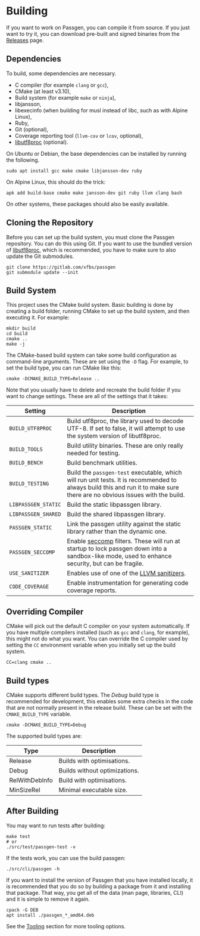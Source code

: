 # Building

If you want to work on Passgen, you can compile it from source. If you just want to 
try it, you can download pre-built and signed binaries from the [Releases](releases.md) page.

## Dependencies

To build, some dependencies are necessary.

- C compiler (for example `clang` or `gcc`),
- CMake (at least v3.10),
- Build system (for example `make` or `ninja`),
- libjansson,
- libexecinfo (when building for musl instead of libc, such as with Alpine Linux),
- Ruby,
- Git (optional),
- Coverage reporting tool (`llvm-cov` or `lcov`, optional),
- [libutf8proc][utf8proc] (optional).

On Ubuntu or Debian, the base dependencies can be installed by running the following.

    sudo apt install gcc make cmake libjansson-dev ruby

On Alpine Linux, this should do the trick:

    apk add build-base cmake make jansson-dev git ruby llvm clang bash

On other systems, these packages should also be easily available.

## Cloning the Repository

Before you can set up the build system, you must clone the Passgen repository.
You can do this using Git. If you want to use the bundled version of [libutf8proc][utf8proc],
which is recommended, you have to make sure to also update the Git submodules.

    git clone https://gitlab.com/xfbs/passgen
    git submodule update --init

[utf8proc]: https://juliastrings.github.io/utf8proc/

## Build System

This project uses the CMake build system. Basic building is done by creating a build folder, running CMake to set up the build system, and then executing it. For example:

    mkdir build
    cd build
    cmake ..
    make -j

The CMake-based build system can take some build configuration as command-line arguments. These are set using the `-D` flag. For example, to set the build type, you can run CMake like this:

    cmake -DCMAKE_BUILD_TYPE=Release ..

Note that you usually have to delete and recreate the build folder if you want to change settings. These are all of the settings that it takes:

| Setting | Description |
| --- | --- |
| `BUILD_UTF8PROC` | Build utf8proc, the library used to decode UTF-8. If set to false, it will attempt to use the system version of libutf8proc. |
| `BUILD_TOOLS` | Build utility binaries. These are only really needed for testing. |
| `BUILD_BENCH` | Build benchmark utilities. |
| `BUILD_TESTING` | Build the `passgen-test` executable, which will run unit tests. It is recommended to always build this and run it to make sure there are no obvious issues with the build. |
| `LIBPASSGEN_STATIC` | Build the static libpassgen library. |
| `LIBPASSGEN_SHARED` | Build the shared libpassgen library. |
| `PASSGEN_STATIC` | Link the passgen utility against the static library rather than the dynamic one. |
| `PASSGEN_SECCOMP` | Enable [seccomp][] filters. These will run at startup to lock passgen down into a sandbox-like mode, used to enhance security, but can be fragile. |
| `USE_SANITIZER` | Enables use of one of the [LLVM sanitizers][asan]. |
| `CODE_COVERAGE` | Enable instrumentation for generating code coverage reports. |

[asan]: https://clang.llvm.org/docs/AddressSanitizer.html
[seccomp]: https://www.kernel.org/doc/html/v4.19/userspace-api/seccomp_filter.html

## Overriding Compiler

CMake will pick out the default C compiler on your system automatically. If you have multiple compilers installed (such as `gcc` and `clang`, for example), this might not do what you want. You can override the C compiler used by setting the `CC` environment variable when you initially set up the build system.

    CC=clang cmake ..

## Build types

CMake supports different build types. The *Debug* build type is recommended for development, this enables some extra checks in the code that are not normally present in the release build. These can be set with the `CMAKE_BUILD_TYPE` variable.

    cmake -DCMAKE_BUILD_TYPE=Debug

The supported build types are:

| Type | Description |
| --- | --- |
| Release | Builds with optimisations. |
| Debug | Builds without optimizations. |
| RelWithDebInfo | Build with optimisations. |
| MinSizeRel | Minimal executable size. |

## After Building

You may want to run tests after building:

    make test
	# or
	./src/test/passgen-test -v

If the tests work, you can use the build passgen:

    ./src/cli/passgen -h

If you want to install the version of Passgen that you have installed locally, it is recommended that you do so by building a package from it and installing that package. That way, you get all of the data (man page, libraries, CLI) and it is simple to remove it again.

    cpack -G DEB
    apt install ./passgen_*_amd64.deb

See the [Tooling](tooling.md) section for more tooling options.
